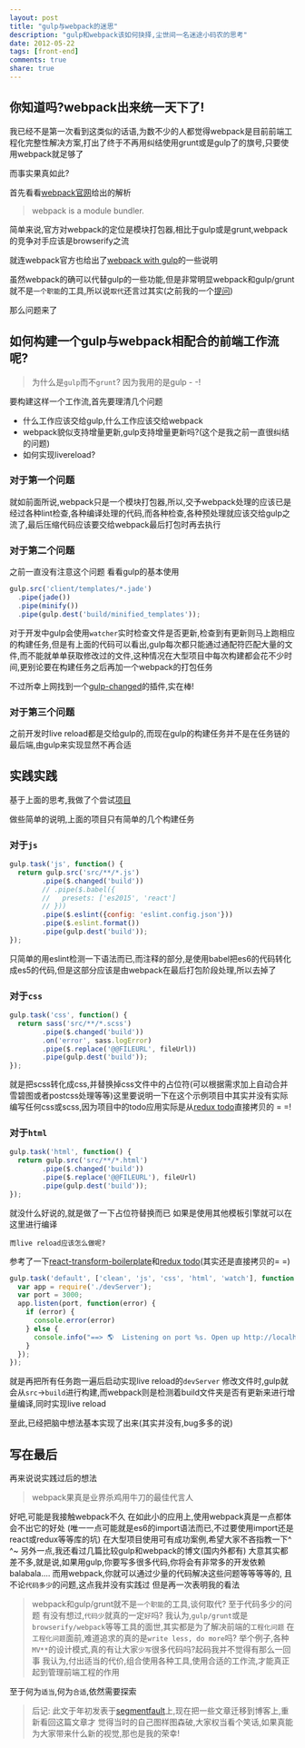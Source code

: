 ```yaml
---
layout: post
title: "gulp与webpack的迷思"
description: "gulp和webpack该如何抉择,尘世间一名迷途小码农的思考"
date: 2012-05-22
tags: [front-end]
comments: true
share: true
---
```


## 你知道吗?webpack出来统一天下了!

我已经不是第一次看到这类似的话语,为数不少的人都觉得webpack是目前前端工程化完整性解决方案,打出了终于不再用纠结使用grunt或是gulp了的旗号,只要使用webpack就足够了

而事实果真如此?

首先看看[webpack官网](http://webpack.github.io/docs/what-is-webpack.html)给出的解析
> webpack is a module bundler.

简单来说,官方对webpack的定位是模块打包器,相比于gulp或是grunt,webpack的竞争对手应该是browserify之流

就连webpack官方也给出了[webpack with gulp](http://webpack.github.io/docs/usage-with-gulp.html)的一些说明

虽然webpack的确可以代替gulp的一些功能,但是非常明显webpack和gulp/grunt就不是`一个职能`的工具,所以说`取代`还言过其实(之前我的一个[提问](http://segmentfault.com/q/1010000004179858))

那么问题来了

## 如何构建一个gulp与webpack相配合的前端工作流呢?

> 为什么是`gulp`而不`grunt`?
> 因为我用的是gulp - -!

要构建这样一个工作流,首先要理清几个问题

- 什么工作应该交给gulp,什么工作应该交给webpack
- webpack貌似支持增量更新,gulp支持增量更新吗?(这个是我之前一直很纠结的问题)
- 如何实现livereload?

### 对于第一个问题

就如前面所说,webpack只是一个模块打包器,所以,交予webpack处理的应该已是经过各种lint检查,各种编译处理的代码,而各种检查,各种预处理就应该交给gulp之流了,最后压缩代码应该要交给webpack最后打包时再去执行

### 对于第二个问题

之前一直没有注意这个问题
看看gulp的基本使用

```javascript
gulp.src('client/templates/*.jade')
  .pipe(jade())
  .pipe(minify())
  .pipe(gulp.dest('build/minified_templates'));
```

对于开发中gulp会使用`watcher`实时检查文件是否更新,检查到有更新则马上跑相应的构建任务,但是有上面的代码可以看出,gulp每次都只能通过通配符匹配大量的文件,而不能就单单获取修改过的文件,这种情况在大型项目中每次构建都会花不少时间,更别论要在构建任务之后再加一个webpack的打包任务

不过所幸上网找到一个[gulp-changed](https://github.com/sindresorhus/gulp-changed)的插件,实在棒!

### 对于第三个问题

之前开发时live reload都是交给gulp的,而现在gulp的构建任务并不是在任务链的最后端,由gulp来实现显然不再合适

## 实践实践

基于上面的思考,我做了个尝试[项目](https://github.com/funkyLover/funky-seed)

做些简单的说明,上面的项目只有简单的几个构建任务

### 对于`js`

```javascript
gulp.task('js', function() {
  return gulp.src('src/**/*.js')
        .pipe($.changed('build'))
        // .pipe($.babel({
        //   presets: ['es2015', 'react']
        // }))
        .pipe($.eslint({config: 'eslint.config.json'}))
        .pipe($.eslint.format())
        .pipe(gulp.dest('build'));
});
```

只简单的用eslint检测一下语法而已,而注释的部分,是使用babel把es6的代码转化成es5的代码,但是这部分应该是由webpack在最后打包阶段处理,所以去掉了

### 对于`css`

```javascript
gulp.task('css', function() {
  return sass('src/**/*.scss')
        .pipe($.changed('build'))
        .on('error', sass.logError)
        .pipe($.replace('@@FILEURL', fileUrl))
        .pipe(gulp.dest('build'));
});
```

就是把scss转化成css,并替换掉css文件中的占位符(可以根据需求加上自动合并雪碧图或者postcss处理等等)这里要说明一下在这个示例项目中其实并没有实际编写任何css或scss,因为项目中的todo应用实际是从[redux todo](https://github.com/rackt/redux/tree/master/examples/todomvc)直接拷贝的 = =!

### 对于`html`

```javascript
gulp.task('html', function() {
  return gulp.src('src/**/*.html')
        .pipe($.changed('build'))
        .pipe($.replace('@@FILEURL'), fileUrl)
        .pipe(gulp.dest('build'));
});
```

就没什么好说的,就是做了一下占位符替换而已
如果是使用其他模板引擎就可以在这里进行编译

`而live reload应该怎么做呢?`

参考了一下[react-transform-boilerplate](https://github.com/gaearon/react-transform-boilerplate)和[redux todo](https://github.com/rackt/redux/tree/master/examples/todomvc)(其实还是直接拷贝的= =)

```javascript
gulp.task('default', ['clean', 'js', 'css', 'html', 'watch'], function() {
  var app = require('./devServer');
  var port = 3000;
  app.listen(port, function(error) {
    if (error) {
      console.error(error)
    } else {
      console.info("==> 🌎  Listening on port %s. Open up http://localhost:%s/ in your browser.", port, port)
    }
  });
});
```

就是再把所有任务跑一遍后启动实现live reload的`devServer`
修改文件时,gulp就会从`src`->`build`进行构建,而webpack则是检测着build文件夹是否有更新来进行增量编译,同时实现live reload

至此,已经把脑中想法基本实现了出来(其实并没有,bug多多的说)

## 写在最后

再来说说实践过后的想法
>webpack果真是业界杀鸡用牛刀的最佳代言人

好吧,可能是我接触webpack不久
在如此小的应用上,使用webpack真是一点都体会不出它的好处
(唯一一点可能就是es6的import语法而已,不过要使用import还是react或redux等等库的坑)
在大型项目使用可有成功案例,希望大家不吝指教一下^ ^~
另外一点,我还看过几篇比较gulp和webpack的博文(国内外都有)
大意其实都差不多,就是说,如果用gulp,你要写多很多代码,你将会有非常多的开发依赖balabala....
而用webpack,你就可以通过少量的代码解决这些问题等等等等的,
且不论`代码多少`的问题,这点我并没有实践过
但是再一次表明我的看法
>webpack和gulp/grunt就不是`一个职能`的工具,谈何取代?
至于代码多少的问题
有没有想过,`代码少`就真的一定`好`吗?
我认为,`gulp/grunt`或是`browserify/webpack`等等工具的面世,其实都是为了解决前端的`工程化问题`
在`工程化问题`面前,难道追求的真的是`write less, do more`吗?
举个例子,各种`MV**`的设计模式,真的有让大家`少写`很多代码吗?起码我并不觉得有那么一回事
我认为,付出适当的代价,组合使用各种工具,使用合适的工作流,才能真正起到管理前端工程的作用

至于何为`适当`,何为`合适`,依然需要探索

> 后记: 此文于年初发表于[segmentfault](https://segmentfault.com/a/1190000004249679)上,现在把一些文章迁移到博客上,重新看回这篇文章才
> 觉得当时的自己图样图森破,大家权当看个笑话,如果真能为大家带来什么新的视觉,那也是我的荣幸!